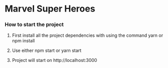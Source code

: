 # Marvel Super Heroes

### How to start the project

1. First install all the project dependencies with using the command yarn or npm install

2. Use either npm start or yarn start

3. Project will start on http://localhost:3000
